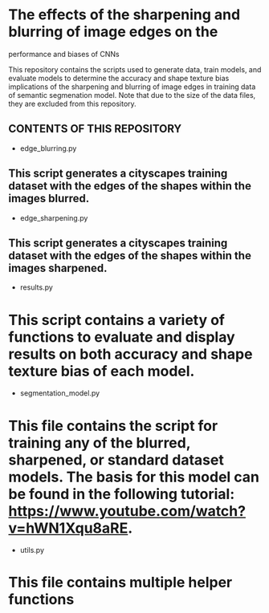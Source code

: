# The effects of the sharpening and blurring of image edges on the 
performance and biases of CNNs

This repository contains the scripts used to generate data, train models, and evaluate models to determine the accuracy and shape texture bias implications of the sharpening and blurring of image edges in training data of semantic segmenation model. Note that due to the size of the data files, they are excluded from this repository.

CONTENTS OF THIS REPOSITORY
---------------------

 * edge_blurring.py
 ## This script generates a cityscapes training dataset with the edges of the shapes within the images blurred.

 * edge_sharpening.py
 ## This script generates a cityscapes training dataset with the edges of the shapes within the images sharpened.

 * results.py
# This script contains a variety of functions to evaluate and display results on both accuracy and shape texture bias of each model.

 * segmentation_model.py
# This file contains the script for training any of the blurred, sharpened, or standard dataset models. The basis for this model can be found in the following tutorial: https://www.youtube.com/watch?v=hWN1Xqu8aRE. 
 
 * utils.py
# This file contains multiple helper functions
